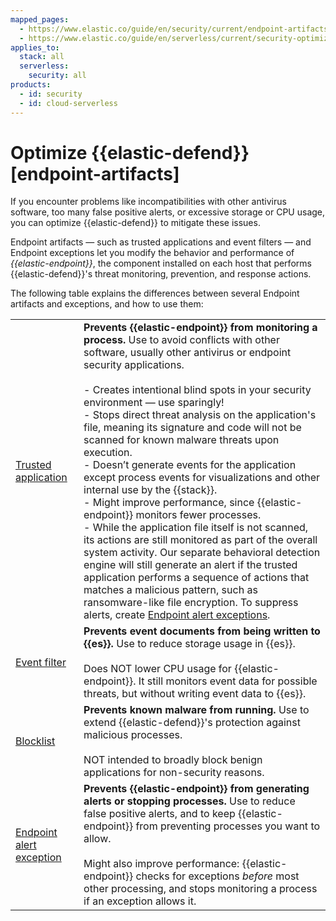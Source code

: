 ```yaml
---
mapped_pages:
  - https://www.elastic.co/guide/en/security/current/endpoint-artifacts.html
  - https://www.elastic.co/guide/en/serverless/current/security-optimize-edr.html
applies_to:
  stack: all
  serverless:
    security: all
products:
  - id: security
  - id: cloud-serverless
---
```


# Optimize {{elastic-defend}} [endpoint-artifacts]

If you encounter problems like incompatibilities with other antivirus software, too many false positive alerts, or excessive storage or CPU usage, you can optimize {{elastic-defend}} to mitigate these issues.

Endpoint artifacts — such as trusted applications and event filters — and Endpoint exceptions let you modify the behavior and performance of *{{elastic-endpoint}}*, the component installed on each host that performs {{elastic-defend}}'s threat monitoring, prevention, and response actions.

The following table explains the differences between several Endpoint artifacts and exceptions, and how to use them:

|     |     |
| --- | --- |
| [Trusted application](trusted-applications.md) | **Prevents {{elastic-endpoint}} from monitoring a process.** Use to avoid conflicts with other software, usually other antivirus or endpoint security applications.<br><br> - Creates intentional blind spots in your security environment — use sparingly!<br>- Stops direct threat analysis on the application's file, meaning its signature and code will not be scanned for known malware threats upon execution.<br>- Doesn’t generate events for the application except process events for visualizations and other internal use by the {{stack}}.<br>- Might improve performance, since {{elastic-endpoint}} monitors fewer processes.<br>- While the application file itself is not scanned, its actions are still monitored as part of the overall system activity. Our separate behavioral detection engine will still generate an alert if the trusted application performs a sequence of actions that matches a malicious pattern, such as ransomware-like file encryption. To suppress alerts, create [Endpoint alert exceptions](../detect-and-alert/add-manage-exceptions.md#endpoint-rule-exceptions).<br> |
| [Event filter](event-filters.md) | **Prevents event documents from being written to {{es}}.** Use to reduce storage usage in {{es}}.<br><br>Does NOT lower CPU usage for {{elastic-endpoint}}. It still monitors event data for possible threats, but without writing event data to {{es}}.<br> |
| [Blocklist](blocklist.md) | **Prevents known malware from running.** Use to extend {{elastic-defend}}'s protection against malicious processes.<br><br>NOT intended to broadly block benign applications for non-security reasons.<br> |
| [Endpoint alert exception](../detect-and-alert/add-manage-exceptions.md#endpoint-rule-exceptions) | **Prevents {{elastic-endpoint}} from generating alerts or stopping processes.** Use to reduce false positive alerts, and to keep {{elastic-endpoint}} from preventing processes you want to allow.<br><br>Might also improve performance: {{elastic-endpoint}} checks for exceptions *before* most other processing, and stops monitoring a process if an exception allows it.<br> |
